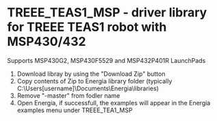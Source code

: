 # TREEE_TEAS1_MSP - driver library for TREEE TEAS1 robot with MSP430/432
Supports MSP430G2, MSP430F5529 and MSP432P401R LaunchPads

1. Download libray by using the "Download Zip" button
2. Copy contents of Zip to Energia library folder (typically C:\Users\[username]\Documents\Energia\libraries\)
3. Remove "-master" from fodler name
4. Open Energia, if successfull, the examples will appear in the Energia examples menu under TREEE_TEA1_MSP
